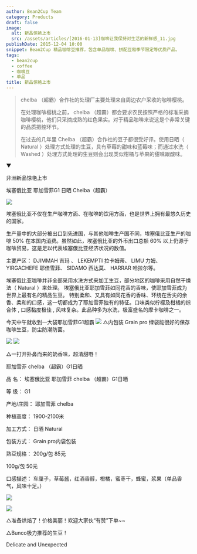 ```yaml
---
author: Bean2Cup Team
category: Products
draft: false
image:
  alt: 新品惊艳上市
  src: /assets/articles/[2016-01-13]咖啡让我保持对生活的新鲜感_11.jpg
publishDate: 2015-12-04 10:00
snippet: Bean2Cup 精品咖啡豆推荐，包含单品咖啡、拼配豆和季节限定等优质产品。
tags:
  - bean2cup
  - coffee
  - 咖啡豆
  - 单品
title: 新品惊艳上市
---
```


> chelba （超霸）合作社的处理厂主要处理来自周边农户采收的咖啡樱桃。
>
> 在处理咖啡樱桃之前， chelba
> （超霸）都会要求农民按照严格的标准采摘咖啡樱桃，他们只采摘成熟的红色果实。对于精品咖啡来说这是个非常关键的品质把控环节。
>
> 在过去的几年里 Chelba （超霸）合作社的豆子都很受好评。使用日晒（ Natural
> ）处理方式处理的生豆，具有草莓的甜味和蓝莓味；而通过水洗（ Washed ）处理方式处理的生豆则会出现类似柑橘与苹果的甜味跟酸味。

▼

非洲新品惊艳上市

埃塞俄比亚 耶加雪菲G1 日晒 Chelba（超霸）

![](/assets/articles/[2016-01-13]咖啡让我保持对生活的新鲜感_11.jpg)

埃塞俄比亚不仅在生产咖啡方面、在咖啡的饮用方面，也是世界上拥有最悠久历史的国家。

生产量中的大部分被出口到先进国，与其他咖啡生产国不同，埃塞俄比亚生产的咖啡 50% 在本国内消费。虽然如此，埃塞俄比亚的外币出口总额 60%
以上仍源于咖啡贸易，这是足以代表埃塞俄比亚经济状况的数值。

主要产区： DJIMMAH 吉玛 、 LEKEMPTI 拉卡姆蒂、 LIMU 力姆、 YIRGACHEFE 耶佳雪菲、 SIDAMO
西达莫、 HARRAR 哈拉尔等。

埃塞俄比亚咖啡并非全部采用水洗方式来加工生豆，部分地区的咖啡采用自然干燥法（ Natural ）来处理。
埃塞俄比亚耶加雪菲如同花香的香味，使耶加雪菲成为世界上最有名的精品生豆。
特别柔和、又具有如同花香的香味、环绕在舌尖的余香、柔和的口感，这一切都成为了耶加雪菲独有的特征。口味类似柠檬及柑橘的综合体 , 口感黏度极佳 ,
风味复杂。此品种多为水洗，极富盛名的摩卡咖啡之一。

今天中午就收到一大袋耶加雪菲G1超霸
![](/assets/articles/[2015-12-04]新品惊艳上市耶加雪菲G1日晒Chelba超霸_03.jpg)
△内包装 Grain pro 绿袋能很好的保存咖啡生豆，防尘防潮防菌。

![](/assets/articles/[2015-12-04]新品惊艳上市耶加雪菲G1日晒Chelba超霸_04.jpg)
![](/assets/articles/[2016-01-13]咖啡让我保持对生活的新鲜感_11.jpg)

△一打开扑鼻而来的奶香味，超清甜嘢！

耶加雪菲 chelba （超霸）G1日晒

品 名： 埃塞俄比亚 耶加雪菲 chelba （超霸）G1日晒

等 级： G1

产地/庄园： 耶加雪菲 chelba

种植高度： 1900-2100米

加工方式： 日晒 Natural

包装方式： Grain pro内袋包装

熟豆规格： 200g/包 85元

100g/包 50元

口感描述： 车厘子，草莓酱，红酒香醇，橙橘，蜜枣干，蜂蜜，浆果（单品香气，风味十足。）

![](/assets/articles/[2015-12-04]新品惊艳上市耶加雪菲G1日晒Chelba超霸_06.jpg)

![](/assets/articles/[2015-12-04]新品惊艳上市耶加雪菲G1日晒Chelba超霸_07.jpg)

△准备烘焙了！价格美丽！欢迎大家伙“有赞”下单~~

△Bunco极力推荐的生豆！

Delicate and Unexpected
